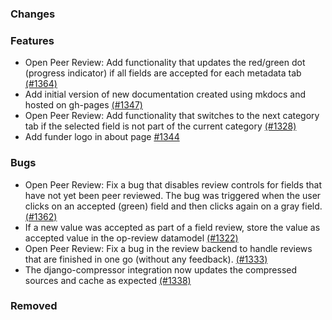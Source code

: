 <!--
SPDX-FileCopyrightText: 2025 Jonas Huber <https://github.com/jh-RLI>
SPDX-FileCopyrightText: 2025 Jonas Huber <https://github.com/jh-RLI>

SPDX-License-Identifier: CC0-1.0
-->

### Changes

### Features

- Open Peer Review: Add functionality that updates the red/green dot (progress indicator) if all fields are accepted for each metadata tab [(#1364)](https://github.com/OpenEnergyPlatform/oeplatform/pull/1364)
- Add initial version of new documentation created using mkdocs and hosted on gh-pages [(#1347)](https://github.com/OpenEnergyPlatform/oeplatform/pull/1347)
- Open Peer Review: Add functionality that switches to the next category tab if the selected field is not part of the current category [(#1328)](https://github.com/OpenEnergyPlatform/oeplatform/pull/1328)
- Add funder logo in about page [#1344](https://github.com/OpenEnergyPlatform/oeplatform/pull/1344)

### Bugs

- Open Peer Review: Fix a bug that disables review controls for fields that have not yet been peer reviewed. The bug was triggered when the user clicks on an accepted (green) field and then clicks again on a gray field. [(#1362)](https://github.com/OpenEnergyPlatform/oeplatform/pull/1362)
- If a new value was accepted as part of a field review, store the value as accepted value in the op-review datamodel [(#1322)](https://github.com/OpenEnergyPlatform/oeplatform/pull/1322)
- Open Peer Review: Fix a bug in the review backend to handle reviews that are finished in one go (without any feedback). [(#1333)](https://github.com/OpenEnergyPlatform/oeplatform/pull/1333)
- The django-compressor integration now updates the compressed sources and cache as expected [(#1338)](https://github.com/OpenEnergyPlatform/oeplatform/pull/1338)

### Removed
